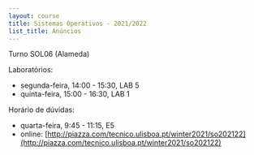 ```yaml
---
layout: course
title: Sistemas Operativos - 2021/2022
list_title: Anúncios
---
```


Turno SOL06 (Alameda)

Laboratórios:
- segunda-feira, 14:00 - 15:30, LAB 5
- quinta-feira, 15:00 - 16:30, LAB 1

Horário de dúvidas:
- quarta-feira, 9:45 - 11:15, E5
- online: [http://piazza.com/tecnico.ulisboa.pt/winter2021/so202122](http://piazza.com/tecnico.ulisboa.pt/winter2021/so202122)

